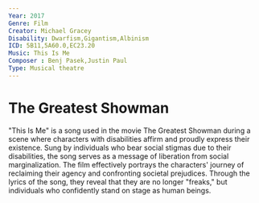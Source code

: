 ```yaml
---
Year: 2017
Genre: Film
Creator: Michael Gracey
Disability: Dwarfism,Gigantism,Albinism
ICD: 5B11,5A60.0,EC23.20
Music: This Is Me
Composer : Benj Pasek,Justin Paul
Type: Musical theatre
---
```


# The Greatest Showman

"This Is Me" is a song used in the movie The Greatest Showman during a scene where characters with disabilities affirm and proudly express their existence. Sung by individuals who bear social stigmas due to their disabilities, the song serves as a message of liberation from social marginalization. The film effectively portrays the characters' journey of reclaiming their agency and confronting societal prejudices. Through the lyrics of the song, they reveal that they are no longer "freaks," but individuals who confidently stand on stage as human beings.

